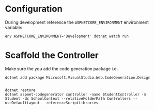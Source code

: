 # Configuration

During development reference the `ASPNETCORE_ENVIRONMENT` environment variable:

    env ASPNETCORE_ENVIRONMENT='Development' dotnet watch run

# Scaffold the Controller

Make sure the you add the code generation package i.e.

    dotnet add package Microsoft.VisualStudio.Web.CodeGeneration.Design


    dotnet restore
    dotnet aspnet-codegenerator controller -name StudentController -m Student -dc SchoolContext --relativeFolderPath Controllers --useDefaultLayout --referenceScriptLibraries
